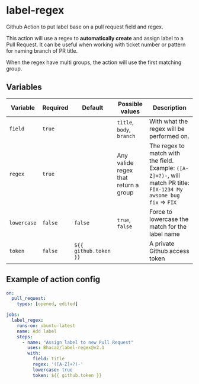 # label-regex
Github Action to put label base on a pull request field and regex.

This action will use a regex to **automatically create** and assign label to a Pull Request.
It can be useful when working with ticket number or pattern for naming branch of PR title.

When the regex have multi groups, the action will use the first matching group.

## Variables

|Variable| Required | Default               | Possible values                      | Description                                                                                                          |
|---|----------|-----------------------|--------------------------------------|----------------------------------------------------------------------------------------------------------------------|
|`field`| `true`   |                       | `title`, `body`, `branch`            | With what the regex will be performed on.                                                                            |
|`regex`| `true`   |                       | Any valide regex that return a group | The regex to match with the field. Example: `([A-Z]+?)-`, will match PR title: `FIX-1234 My awsome bug fix` => `FIX` |
|`lowercase`| `false`  | `false`               | `true`, `false`                      | Force to lowercase the match for the label name                                                                      |
|`token`| `false`  | `${{ github.token }}` |                                      | A private Github access token                                                                                        |

## Example of action config

```yml
on:
  pull_request:
    types: [opened, edited]

jobs:
  label_regex:
    runs-on: ubuntu-latest
    name: Add label
    steps:
      - name: "Assign label to new Pull Request"
        uses: Bhacaz/label-regex@v2.1
        with:
          field: title
          regex: '([A-Z]+?)-'
          lowercase: true
          token: ${{ github.token }}
```
